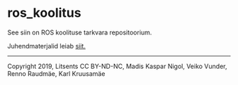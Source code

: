   # ros_koolitus
See siin on ROS koolituse tarkvara repositoorium.

Juhendmaterjalid leiab [siit.](https://ut-ims-robotics.github.io/ros_koolitus/html/index.html)




---------------------
Copyright 2019, Litsents CC BY-ND-NC, Madis Kaspar Nigol, Veiko Vunder, Renno Raudmäe, Karl Kruusamäe
